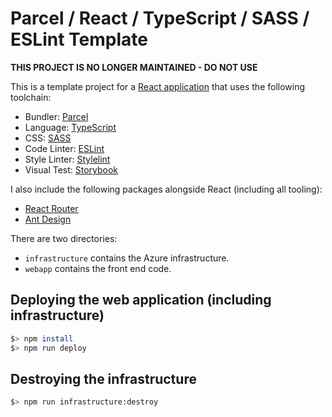 # Parcel / React / TypeScript / SASS / ESLint Template

**THIS PROJECT IS NO LONGER MAINTAINED - DO NOT USE**

This is a template project for a [React application](https://reactjs.org) that uses the following toolchain:

* Bundler: [Parcel](https://parceljs.org)
* Language: [TypeScript](https://www.typescriptlang.org/)
* CSS: [SASS](https://sass-lang.com/dart-sass)
* Code Linter: [ESLint](https://eslint.org/)
* Style Linter: [Stylelint](https://stylelint.io/)
* Visual Test: [Storybook](https://https://storybook.js.org/)

I also include the following packages alongside React (including all tooling):

* [React Router](https://reacttraining.com/react-router/)
* [Ant Design](https://ant.design/)

There are two directories:

* `infrastructure` contains the Azure infrastructure.
* `webapp` contains the front end code.

## Deploying the web application (including infrastructure)

```bash
$> npm install
$> npm run deploy
```

## Destroying the infrastructure

```bash
$> npm run infrastructure:destroy
```
